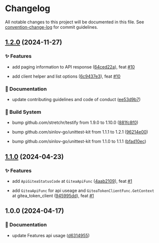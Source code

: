 # Changelog

All notable changes to this project will be documented in this file. See [convention-change-log](https://github.com/convention-change/convention-change-log) for commit guidelines.

## [1.2.0](https://github.com/sinlov-go/gitea-client-wrapper/compare/1.1.0...v1.2.0) (2024-11-27)

### ✨ Features

* add paging information to API response ([64ced22a](https://github.com/sinlov-go/gitea-client-wrapper/commit/64ced22a469545bf894c3132d742e945284e3864)), feat [#10](https://github.com/sinlov-go/gitea-client-wrapper/issues/10)

* add client helper and list options ([6c9437e3](https://github.com/sinlov-go/gitea-client-wrapper/commit/6c9437e3cee1d2c27b3bb66e49fe1dec2e2b3517)), feat [#10](https://github.com/sinlov-go/gitea-client-wrapper/issues/10)

### 📝 Documentation

* update contributing guidelines and code of conduct ([ee53d9b7](https://github.com/sinlov-go/gitea-client-wrapper/commit/ee53d9b706a7dfbea139c79c69ad9921a9118cd4))

### 👷‍ Build System

* bump github.com/stretchr/testify from 1.9.0 to 1.10.0 ([881fc8f0](https://github.com/sinlov-go/gitea-client-wrapper/commit/881fc8f0e66492028c5e1c864bda785795d10ee9))

* bump github.com/sinlov-go/unittest-kit from 1.1.1 to 1.2.1 ([96214e00](https://github.com/sinlov-go/gitea-client-wrapper/commit/96214e003517e277d0137d30c89ab5c5bcb2a51b))

* bump github.com/sinlov-go/unittest-kit from 1.1.0 to 1.1.1 ([bfad10ec](https://github.com/sinlov-go/gitea-client-wrapper/commit/bfad10ec727f7bb3ae3a01948dc2fde2dffda225))

## [1.1.0](https://github.com/sinlov-go/gitea-client-wrapper/compare/1.0.0...v1.1.0) (2024-04-23)

### ✨ Features

* add `ApiGiteaStatusCode` at `GiteaApiFunc` ([4aab2109](https://github.com/sinlov-go/gitea-client-wrapper/commit/4aab2109030a7b0631a2d01d1d24bdfa827f985c)), feat [#1](https://github.com/sinlov-go/gitea-client-wrapper/issues/1)

* add `GiteaApiFunc` for api useage and `GiteaTokenClientFunc.GetContext` at gitea_token_client ([945995dd](https://github.com/sinlov-go/gitea-client-wrapper/commit/945995dd8a000c4da23d4d6a0028afc0ffecb53e)), feat [#1](https://github.com/sinlov-go/gitea-client-wrapper/issues/1)

## 1.0.0 (2024-04-17)

### 📝 Documentation

* update Features api usage ([d6314955](https://github.com/sinlov-go/gitea-client-wrapper/commit/d631495546c4c027eb8ce45556e619ea4068ee8f))
